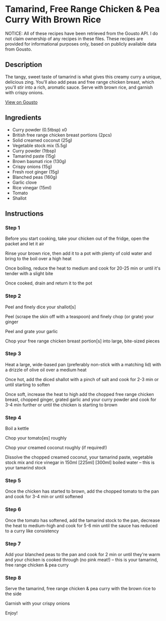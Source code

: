 # Tamarind, Free Range Chicken & Pea Curry With Brown Rice

NOTICE: All of these recipes have been retrieved from the Gousto API. I do not claim ownership of any recipes in these files. These recipes are provided for informational purposes only, based on publicly available data from Gousto.

## Description

The tangy, sweet taste of tamarind is what gives this creamy curry a unique, delicious zing. You'll also add peas and free range chicken breast, which you'll stir into a rich, aromatic sauce. Serve with brown rice, and garnish with crispy onions. 

[View on Gousto](https://www.gousto.co.uk/recipes/cookbook/tamarind-free-range-chicken-pea-curry-with-brown-rice)

## Ingredients

- Curry powder (0.5tbsp) x0
- British free range chicken breast portions (2pcs)
- Solid creamed coconut (25g)
- Vegetable stock mix (5.5g)
- Curry powder (1tbsp)
- Tamarind paste (15g)
- Brown basmati rice (130g)
- Crispy onions (15g)
- Fresh root ginger (15g)
- Blanched peas (160g)
- Garlic clove
- Rice vinegar (15ml)
- Tomato
- Shallot

## Instructions


### Step 1

Before you start cooking, take your chicken out of the fridge, open the packet and let it air

Rinse your brown rice, then add it to a pot with plenty of cold water and bring to the boil over a high heat

Once boiling, reduce the heat to medium and cook for 20-25 min or until it's tender with a slight bite

Once cooked, drain and return it to the pot


### Step 2

Peel and finely dice your shallot[s]

Peel (scrape the skin off with a teaspoon) and finely chop (or grate) your ginger

Peel and grate your garlic

Chop your free range chicken breast portion[s] into large, bite-sized pieces


### Step 3

Heat a large, wide-based pan (preferably non-stick with a matching lid) with a drizzle of olive oil over a medium heat

Once hot, add the diced shallot with a pinch of salt and cook for 2-3 min or until starting to soften

Once soft, increase the heat to high add the chopped free range chicken breast, chopped ginger, grated garlic and your curry powder and cook for 3-4 min further or until the chicken is starting to brown


### Step 4

Boil a kettle

Chop your tomato[es]<span class="text-danger"> </span>roughly

Chop your creamed coconut roughly (if required!)

Dissolve the chopped creamed coconut, your tamarind paste, vegetable stock mix and rice vinegar in 150ml <span class="text-purple">[225ml]</span><span class="text-danger"> [300ml]</span> boiled water – this is your tamarind stock


### Step 5

Once the chicken has started to brown, add the chopped tomato to the pan and cook for 3-4 min or until softened


### Step 6

Once the tomato has softened, add the tamarind stock to the pan, decrease the heat to medium-high and cook for 5-6 min until the sauce has reduced to a curry like consistency


### Step 7

Add your blanched peas to the pan and cook for 2 min or until they're warm and your chicken is cooked through (no pink meat!) – this is your tamarind, free range chicken & pea curry

### Step 8

Serve the tamarind, free range chicken & pea curry with the brown rice to the side

Garnish with your crispy onions

Enjoy!

